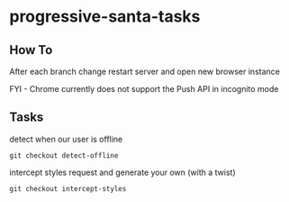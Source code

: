 # progressive-santa-tasks

## How To

After each branch change restart server and open new browser instance

FYI - Chrome currently does not support the Push API in incognito mode

## Tasks

detect when our user is offline

```
git checkout detect-offline
```

intercept styles request and generate your own (with a twist)

```
git checkout intercept-styles
```